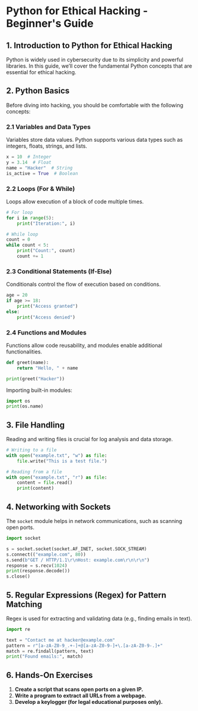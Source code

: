 # Python for Ethical Hacking - Beginner's Guide

## 1. Introduction to Python for Ethical Hacking
Python is widely used in cybersecurity due to its simplicity and powerful libraries. In this guide, we’ll cover the fundamental Python concepts that are essential for ethical hacking.

## 2. Python Basics
Before diving into hacking, you should be comfortable with the following concepts:

### 2.1 Variables and Data Types
Variables store data values. Python supports various data types such as integers, floats, strings, and lists.
```python
x = 10  # Integer
y = 3.14  # Float
name = "Hacker"  # String
is_active = True  # Boolean
```

### 2.2 Loops (For & While)
Loops allow execution of a block of code multiple times.
```python
# For loop
for i in range(5):
    print("Iteration:", i)

# While loop
count = 0
while count < 5:
    print("Count:", count)
    count += 1
```

### 2.3 Conditional Statements (If-Else)
Conditionals control the flow of execution based on conditions.
```python
age = 20
if age >= 18:
    print("Access granted")
else:
    print("Access denied")
```

### 2.4 Functions and Modules
Functions allow code reusability, and modules enable additional functionalities.
```python
def greet(name):
    return "Hello, " + name

print(greet("Hacker"))
```
Importing built-in modules:
```python
import os
print(os.name)
```

## 3. File Handling
Reading and writing files is crucial for log analysis and data storage.
```python
# Writing to a file
with open("example.txt", "w") as file:
    file.write("This is a test file.")

# Reading from a file
with open("example.txt", "r") as file:
    content = file.read()
    print(content)
```

## 4. Networking with Sockets
The `socket` module helps in network communications, such as scanning open ports.
```python
import socket

s = socket.socket(socket.AF_INET, socket.SOCK_STREAM)
s.connect(("example.com", 80))
s.send(b"GET / HTTP/1.1\r\nHost: example.com\r\n\r\n")
response = s.recv(1024)
print(response.decode())
s.close()
```

## 5. Regular Expressions (Regex) for Pattern Matching
Regex is used for extracting and validating data (e.g., finding emails in text).
```python
import re

text = "Contact me at hacker@example.com"
pattern = r"[a-zA-Z0-9_.+-]+@[a-zA-Z0-9-]+\.[a-zA-Z0-9-.]+"
match = re.findall(pattern, text)
print("Found emails:", match)
```

## 6. Hands-On Exercises
1. **Create a script that scans open ports on a given IP.**
2. **Write a program to extract all URLs from a webpage.**
3. **Develop a keylogger (for legal educational purposes only).**
